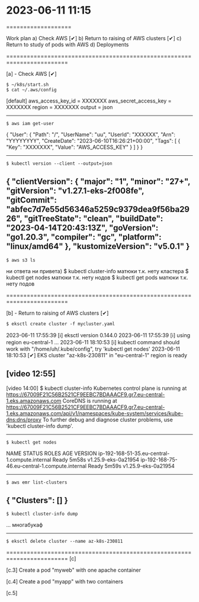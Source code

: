 # 2023-06-11  11:15
===================

Work plan
a) Check AWS    [✔]
b) Return to raising of AWS clusters    [✔]
c) Return to study of pods with AWS
d) Deployments


========================================================================

[a] - Check AWS    [✔]

    $ ~/k8s/start.sh
    $ cat ~/.aws/config
[default]
aws_access_key_id = XXXXXXX
aws_secret_access_key = XXXXXXX
region = XXXXXXX
output = json

-----------------------
    $ aws iam get-user
{
    "User": {
        "Path": "/",
        "UserName": "uu",
        "UserId": "XXXXXX",
        "Arn": "YYYYYYYY",
        "CreateDate": "2023-06-10T16:26:21+00:00",
        "Tags": [
            {
                "Key": "XXXXXXX",
                "Value": "AWS_ACCESS_KEY"
            }
        ]
    }
}

-----------------------
    $ kubectl version --client --output=json
{
  "clientVersion": {
    "major": "1",
    "minor": "27+",
    "gitVersion": "v1.27.1-eks-2f008fe",
    "gitCommit": "abfec7d7e55d56346a5259c9379dea9f56ba2926",
    "gitTreeState": "clean",
    "buildDate": "2023-04-14T20:43:13Z",
    "goVersion": "go1.20.3",
    "compiler": "gc",
    "platform": "linux/amd64"
  },
  "kustomizeVersion": "v5.0.1"
}
-----------------------
    $ aws s3 ls
ни ответа ни привета)
    $ kubectl cluster-info
матюки т.к. нету кластера
    $ kubectl get nodes
матюки т.к. нету нодов
    $ kubectl get pods
матюки т.к. нету подов

========================================================================

[b] - Return to raising of AWS clusters    [✔]

    $ eksctl create cluster -f mycluster.yaml
2023-06-11 17:55:39 [ℹ]  eksctl version 0.144.0
2023-06-11 17:55:39 [ℹ]  using region eu-central-1
...
2023-06-11 18:10:53 [ℹ]  kubectl command should work with "/home/uh/.kube/config", try 'kubectl get nodes'
2023-06-11 18:10:53 [✔]  EKS cluster "az-k8s-230811" in "eu-central-1" region is ready

[video 12:55]
-----------------------
[video 14:00]
    $ kubectl cluster-info
Kubernetes control plane is running at https://67009F21C56B2521CF9EEBC7BDAAACF9.gr7.eu-central-1.eks.amazonaws.com
CoreDNS is running at https://67009F21C56B2521CF9EEBC7BDAAACF9.gr7.eu-central-1.eks.amazonaws.com/api/v1/namespaces/kube-system/services/kube-dns:dns/proxy
To further debug and diagnose cluster problems, use 'kubectl cluster-info dump'.

-----------------------
    $ kubectl get nodes
NAME                                             STATUS   ROLES    AGE     VERSION
ip-192-168-51-35.eu-central-1.compute.internal   Ready    <none>   5m58s   v1.25.9-eks-0a21954
ip-192-168-75-46.eu-central-1.compute.internal   Ready    <none>   5m59s   v1.25.9-eks-0a21954

-----------------------
    $ aws emr list-clusters
{
    "Clusters": []
}
-----------------------
    $ kubectl cluster-info dump
...
многабукаф  

-----------------------
    $ eksctl delete cluster --name az-k8s-230811
    

========================================================================
[c]

[c.3] Create a pod "myweb" with one apache container


[c.4] Create a pod "myapp" with two containers


[c.5]